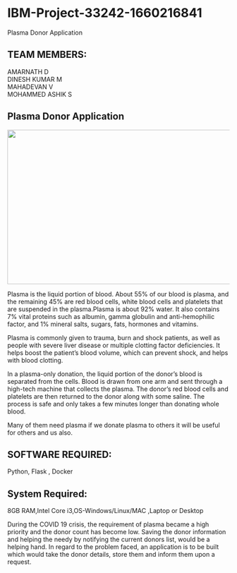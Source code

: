 <h1 strong> IBM-Project-33242-1660216841 </h1>
Plasma Donor Application

<h2>TEAM MEMBERS:</h2>

AMARNATH D<br>
DINESH KUMAR M<br>
MAHADEVAN V<br>
MOHAMMED ASHIK S<br>

<h2>Plasma Donor Application</h2>

<img src="https://user-images.githubusercontent.com/112843167/195245288-da076b82-01ed-46f6-b457-a655901851e4.png" width="800" height="350"/>

Plasma is the liquid portion of blood. About 55% of our blood is plasma, and the remaining 45% are red blood cells, white blood cells and platelets that are suspended in the plasma.Plasma is about 92% water. It also contains 7% vital proteins such as albumin, gamma globulin and anti-hemophilic factor, and 1% mineral salts, sugars, fats, hormones and vitamins.

Plasma is commonly given to trauma, burn and shock patients, as well as people with severe liver disease or multiple clotting factor deficiencies. It helps boost the patient’s blood volume, which can prevent shock, and helps with blood clotting. 

In a plasma-only donation, the liquid portion of the donor’s blood is separated from the cells. Blood is drawn from one arm and sent through a high-tech machine that collects the plasma. The donor’s red blood cells and platelets are then returned to the donor along with some saline. The process is safe and only takes a few minutes longer than donating whole blood.
 
Many of them need plasma if we donate plasma to others it will be useful for others and us also.

<h2>SOFTWARE REQUIRED:</h2>
Python, Flask , Docker
<h2>System Required:</h2>
8GB RAM,Intel Core i3,OS-Windows/Linux/MAC ,Laptop or Desktop

During the COVID 19 crisis, the requirement of plasma became a high priority and the donor count has become low. Saving the donor information and helping the needy by notifying the current donors list, would be a helping hand. In regard to the problem faced, an application is to be built which would take the donor details, store them and inform them upon a request.

